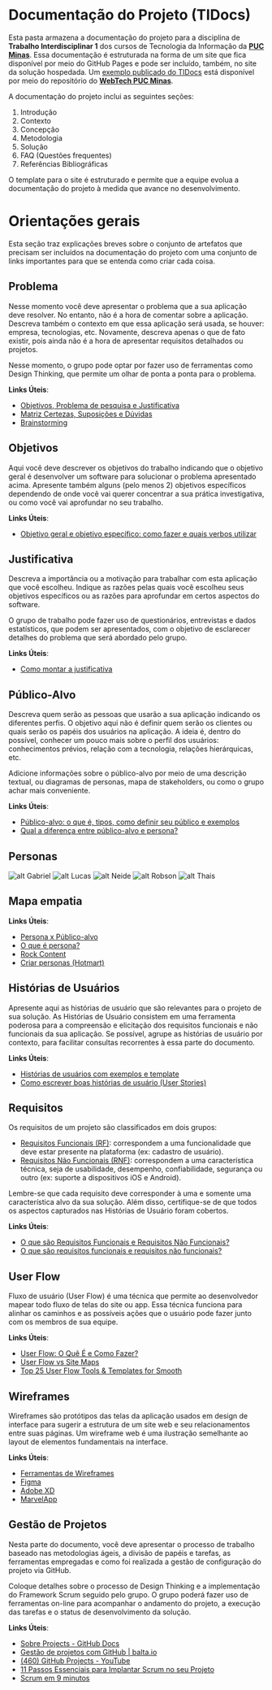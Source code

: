 # Documentação do Projeto (TIDocs)

Esta pasta armazena a documentação do projeto para a disciplina de **Trabalho Interdisciplinar 1** dos cursos de Tecnologia da Informação da **[PUC Minas](https://pucminas.br)**. Essa documentação é estruturada na forma de um site que fica disponível por meio do GitHub Pages e pode ser incluído, também, no site da solução hospedada. Um [exemplo publicado do TIDocs](https://webtech-puc-minas.github.io/ti1-template/) está disponível por meio do repositório do **[WebTech PUC Minas](https://github.com/webtech-pucminas)**.

A documentação do projeto inclui as seguintes seções:

1. Introdução
2. Contexto
3. Concepção
4. Metodologia
5. Solução
6. FAQ (Questões frequentes)
7. Referências Bibliográficas

O template para o site é estruturado e permite que a equipe evolua a documentação do projeto à medida que avance no desenvolvimento.

# Orientações gerais

Esta seção traz explicações breves sobre o conjunto de artefatos que precisam ser incluídos na documentação do projeto com uma conjunto de links importantes para que se entenda como criar cada coisa. 

## Problema

Nesse momento você deve apresentar o problema que a sua aplicação deve resolver. No entanto, não é a hora de comentar sobre a aplicação. Descreva também o contexto em que essa aplicação será usada, se houver: empresa, tecnologias, etc. Novamente, descreva apenas o que de fato existir, pois ainda não é a hora de apresentar requisitos detalhados ou projetos.

Nesse momento, o grupo pode optar por fazer uso de ferramentas como Design Thinking, que permite um olhar de ponta a ponta para o problema.

**Links Úteis**:

- [Objetivos, Problema de pesquisa e Justificativa](https://medium.com/@versioparole/objetivos-problema-de-pesquisa-e-justificativa-c98c8233b9c3)
- [Matriz Certezas, Suposições e Dúvidas](https://medium.com/educa%C3%A7%C3%A3o-fora-da-caixa/matriz-certezas-suposi%C3%A7%C3%B5es-e-d%C3%BAvidas-fa2263633655)
- [Brainstorming](https://www.euax.com.br/2018/09/brainstorming/)

## Objetivos

Aqui você deve descrever os objetivos do trabalho indicando que o objetivo geral é desenvolver um software para solucionar o problema apresentado acima. Apresente também alguns (pelo menos 2) objetivos específicos dependendo de onde você vai querer concentrar a sua prática investigativa, ou como você vai aprofundar no seu trabalho.

**Links Úteis**:

- [Objetivo geral e objetivo específico: como fazer e quais verbos utilizar](https://blog.mettzer.com/diferenca-entre-objetivo-geral-e-objetivo-especifico/)

## Justificativa

Descreva a importância ou a motivação para trabalhar com esta aplicação que você escolheu. Indique as razões pelas quais você escolheu seus objetivos específicos ou as razões para aprofundar em certos aspectos do software.

O grupo de trabalho pode fazer uso de questionários, entrevistas e dados estatísticos, que podem ser apresentados, com o objetivo de esclarecer detalhes do problema que será abordado pelo grupo.

**Links Úteis**:

- [Como montar a justificativa](https://guiadamonografia.com.br/como-montar-justificativa-do-tcc/)

## Público-Alvo

Descreva quem serão as pessoas que usarão a sua aplicação indicando os diferentes perfis. O objetivo aqui não é definir quem serão os clientes ou quais serão os papéis dos usuários na aplicação. A ideia é, dentro do possível, conhecer um pouco mais sobre o perfil dos usuários: conhecimentos prévios, relação com a tecnologia, relações hierárquicas, etc.

Adicione informações sobre o público-alvo por meio de uma descrição textual, ou diagramas de personas, mapa de stakeholders, ou como o grupo achar mais conveniente.

**Links Úteis**:

- [Público-alvo: o que é, tipos, como definir seu público e exemplos](https://klickpages.com.br/blog/publico-alvo-o-que-e/)
- [Qual a diferença entre público-alvo e persona?](https://rockcontent.com/blog/diferenca-publico-alvo-e-persona/)

## Personas

![alt Gabriel](https://github.com/Radtoli/UDF/blob/master/docs/assets/images/Gabriel.png)
![alt Lucas](https://github.com/Radtoli/UDF/blob/master/docs/assets/images/Lucas.png)
![alt Neide](https://github.com/Radtoli/UDF/blob/master/docs/assets/images/Neide.png)
![alt Robson](https://github.com/Radtoli/UDF/blob/master/docs/assets/images/Robson.png)
![alt Thais](https://github.com/Radtoli/UDF/blob/master/docs/assets/images/Thais.png)

## Mapa empatia



**Links Úteis**:

- [Persona x Público-alvo](https://flammo.com.br/blog/persona-e-publico-alvo-qual-a-diferenca/)
- [O que é persona?](https://resultadosdigitais.com.br/blog/persona-o-que-e/)
- [Rock Content](https://rockcontent.com/blog/personas/)
- [Criar personas (Hotmart)](https://blog.hotmart.com/pt-br/como-criar-persona-negocio/)

## Histórias de Usuários

Apresente aqui as histórias de usuário que são relevantes para o projeto de sua solução. As Histórias de Usuário consistem em uma ferramenta poderosa para a compreensão e elicitação dos requisitos funcionais e não funcionais da sua aplicação. Se possível, agrupe as histórias de usuário por contexto, para facilitar consultas recorrentes à essa parte do documento.

**Links Úteis**:

- [Histórias de usuários com exemplos e template](https://www.atlassian.com/br/agile/project-management/user-stories)
- [Como escrever boas histórias de usuário (User Stories)](https://medium.com/vertice/como-escrever-boas-users-stories-hist%C3%B3rias-de-usu%C3%A1rios-b29c75043fac)

## Requisitos

Os requisitos de um projeto são classificados em dois grupos:

- [Requisitos Funcionais (RF)](https://pt.wikipedia.org/wiki/Requisito_funcional):
  correspondem a uma funcionalidade que deve estar presente na plataforma (ex: cadastro de usuário).
- [Requisitos Não Funcionais (RNF)](https://pt.wikipedia.org/wiki/Requisito_n%C3%A3o_funcional):
  correspondem a uma característica técnica, seja de usabilidade, desempenho, confiabilidade, segurança ou outro (ex: suporte a dispositivos iOS e Android).

Lembre-se que cada requisito deve corresponder à uma e somente uma característica alvo da sua solução. Além disso, certifique-se de que todos os aspectos capturados nas Histórias de Usuário foram cobertos.

**Links Úteis**:

- [O que são Requisitos Funcionais e Requisitos Não Funcionais?](https://codificar.com.br/requisitos-funcionais-nao-funcionais/)
- [O que são requisitos funcionais e requisitos não funcionais?](https://analisederequisitos.com.br/requisitos-funcionais-e-requisitos-nao-funcionais-o-que-sao/)

## User Flow

Fluxo de usuário (User Flow) é uma técnica que permite ao desenvolvedor mapear todo fluxo de telas do site ou app. Essa técnica funciona para alinhar os caminhos e as possíveis ações que o usuário pode fazer junto com os membros de sua equipe.

**Links Úteis**:

- [User Flow: O Quê É e Como Fazer?](https://medium.com/7bits/fluxo-de-usu%C3%A1rio-user-flow-o-que-%C3%A9-como-fazer-79d965872534)
- [User Flow vs Site Maps](http://designr.com.br/sitemap-e-user-flow-quais-as-diferencas-e-quando-usar-cada-um/)
- [Top 25 User Flow Tools &amp; Templates for Smooth](https://www.mockplus.com/blog/post/user-flow-tools)

## Wireframes

Wireframes são protótipos das telas da aplicação usados em design de interface para sugerir a estrutura de um site web e seu relacionamentos entre suas páginas. Um wireframe web é uma ilustração semelhante ao layout de elementos fundamentais na interface.

**Links Úteis**:

- [Ferramentas de Wireframes](https://rockcontent.com/blog/wireframes/)
- [Figma](https://www.figma.com/)
- [Adobe XD](https://www.adobe.com/br/products/xd.html#scroll)
- [MarvelApp](https://marvelapp.com/developers/documentation/tutorials/)

## Gestão de Projetos

 Nesta parte do documento, você deve apresentar  o processo de trabalho baseado nas metodologias ágeis, a divisão de papéis e tarefas, as ferramentas empregadas e como foi realizada a gestão de configuração do projeto via GitHub.

Coloque detalhes sobre o processo de Design Thinking e a implementação do Framework Scrum seguido pelo grupo. O grupo poderá fazer uso de ferramentas on-line para acompanhar o andamento do projeto, a execução das tarefas e o status de desenvolvimento da solução.

**Links Úteis**:

- [Sobre Projects - GitHub Docs](https://docs.github.com/pt/issues/planning-and-tracking-with-projects/learning-about-projects/about-projects)
- [Gestão de projetos com GitHub | balta.io](https://balta.io/blog/gestao-de-projetos-com-github)
- [(460) GitHub Projects - YouTube](https://www.youtube.com/playlist?list=PLiO7XHcmTsldZR93nkTFmmWbCEVF_8F5H)
- [11 Passos Essenciais para Implantar Scrum no seu Projeto](https://mindmaster.com.br/scrum-11-passos/)
- [Scrum em 9 minutos](https://www.youtube.com/watch?v=XfvQWnRgxG0)
